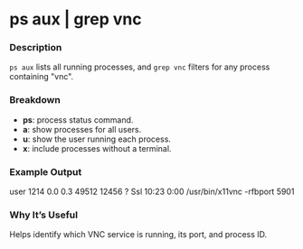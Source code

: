 # ps aux | grep vnc

### Description
`ps aux` lists all running processes, and `grep vnc` filters for any process containing "vnc".

### Breakdown
- **ps**: process status command.
- **a**: show processes for all users.
- **u**: show the user running each process.
- **x**: include processes without a terminal.

### Example Output
user 1214 0.0 0.3 49512 12456 ? Ssl 10:23 0:00 /usr/bin/x11vnc -rfbport 5901

### Why It’s Useful
Helps identify which VNC service is running, its port, and process ID.
